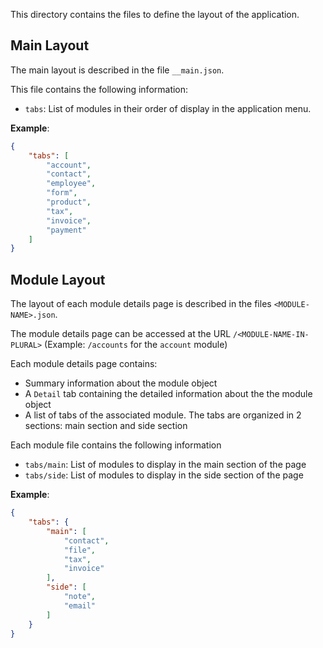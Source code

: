 This directory contains the files to define the layout of the application.

## Main Layout

The main layout is described in the file ``__main.json``.

This file contains the following information:

- ``tabs``: List of modules in their order of display in the application menu.

__Example__:

```json
{
    "tabs": [
        "account",
        "contact",
        "employee",
        "form",
        "product",
        "tax",
        "invoice",
        "payment"
    ]
}
```

## Module Layout

The layout of each module details page is described in the files ``<MODULE-NAME>.json``.

The module details page can be accessed at the URL ``/<MODULE-NAME-IN-PLURAL>`` (Example: ``/accounts`` for
the ``account`` module)

Each module details page contains:

- Summary information about the module object
- A ``Detail`` tab containing the detailed information about the the module object
- A list of tabs of the associated module. The tabs are organized in 2 sections: main section and side section

Each module file contains the following information

- ``tabs/main``: List of modules to display in the main section of the page
- ``tabs/side``: List of modules to display in the side section of the page

__Example__:

```json
{
    "tabs": {
        "main": [
            "contact",
            "file",
            "tax",
            "invoice"
        ],
        "side": [
            "note",
            "email"
        ]
    }
}
```
